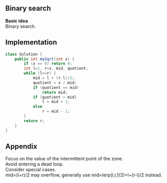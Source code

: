 **Binary search**  
---
**Basic idea**  
Binary search.

Implementation
---
```java
class Solution {
    public int mySqrt(int x) {
        if (x == 0) return 0;
        int l=1, r=x, mid, quotient;
        while (l<=r) {
            mid = l + (r-l)/2;
            quotient = x / mid;
            if (quotient == mid)
                return mid;
            if (quotient > mid)
                l = mid + 1;
            else
                r = mid - 1;
        }
        return r;
    }
}
```
**Appendix**
---
Focus on the value of the intermittent point of the zone.  
Avoid entering a dead loop.  
Consider special cases.  
mid=(l+r)/2 may overflow, generally use mid=lerp(l,r,1/2)=l+(r-l)/2 instead.